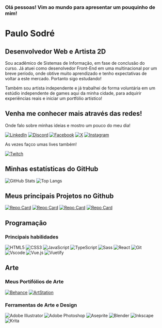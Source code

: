 ### Olá pessoas! Vim ao mundo para apresentar um pouquinho de mim!

# Paulo Sodré

## Desenvolvedor Web e Artista 2D

Sou acadêmico de Sistemas de Informação, em fase de conclusão do curso. Já atuei como desenolvedor Front-End em uma multinacional por um breve período, onde obtive muito aprendizado e tenho expectativas de voltar a este mercado. Portanto sigo estudando!

Também sou artista independente e já trabalhei de forma voluntária em um estúdio independente de games aqui da minha cidade, para adquirir experiências reais e iniciar um portfólio artístico!

## Venha me conhecer mais através das redes!

Onde falo sobre minhas ideias e mostro um pouco do meu dia!

[![LinkedIn](https://img.shields.io/badge/LinkedIn-0077B5?style=for-the-badge&logo=linkedin&logoColor=white)](https://www.linkedin.com/in/paulohrsodre/)
[![Discord](https://img.shields.io/badge/Discord-7289DA?style=for-the-badge&logo=discord&logoColor=white)](https://https://discord.com/channels/@paulohrsodre/)
[![Facebook](https://img.shields.io/badge/Facebook-1877F2?style=for-the-badge&logo=facebook&logoColor=white)](https://www.facebook.com/paulohrsodre/)
[![X](https://img.shields.io/badge/X-000?style=for-the-badge&logo=x)](https://x.com/paulohrsodre)
[![Instagram](https://img.shields.io/badge/-Instagram-%23E4405F?style=for-the-badge&logo=instagram&logoColor=white)](https://www.instagram.com/paulohrsodre/)

As vezes façco umas lives também!

[![Twitch](https://img.shields.io/badge/Twitch-%239146FF.svg?style=for-the-badge&logo=Twitch&logoColor=white)](hhttps://www.twitch.tv/peaga_games)


## Minhas estatísticas do GitHub

![GitHub Stats](https://github-readme-stats.vercel.app/api?username=paulohrsodre&theme=ayu-mirage&show_icons=true)
![Top Langs](https://github-readme-stats-git-masterrstaa-rickstaa.vercel.app/api/top-langs/?username=paulohrsodre&layout=compact&bg_color=1f2430&border_color=FFF&title_color=f4cd7c&text_color=FFF)

## Meus principais Projetos no Github

[![Repo Card](https://github-readme-stats.vercel.app/api/pin/?username=paulohrsodre&repo=desafio-decolatech-dio&bg_color=1f2430&border_color=FFF&show_icons=true&icon_color=30A3DC&title_color=f4cd7c&text_color=FFF)](https://github.com/SEUUSERNAME/SEUREPOSITORIO)
[![Repo Card](https://github-readme-stats.vercel.app/api/pin/?username=paulohrsodre&repo=fighting-game&bg_color=1f2430&border_color=FFF&show_icons=true&icon_color=30A3DC&title_color=f4cd7c&text_color=FFF)](https://github.com/SEUUSERNAME/SEUREPOSITORIO)
[![Repo Card](https://github-readme-stats.vercel.app/api/pin/?username=paulohrsodre&repo=pokedex&bg_color=1f2430&border_color=FFF&show_icons=true&icon_color=30A3DC&title_color=f4cd7c&text_color=FFF)](https://github.com/SEUUSERNAME/SEUREPOSITORIO)
[![Repo Card](https://github-readme-stats.vercel.app/api/pin/?username=paulohrsodre&repo=DIO---Bootstrap&bg_color=1f2430&border_color=FFF&show_icons=true&icon_color=30A3DC&title_color=f4cd7c&text_color=FFF)](https://github.com/SEUUSERNAME/SEUREPOSITORIO)

## Programação

### Principais habilidades

![HTML5](https://img.shields.io/badge/HTML5-E34F26?style=for-the-badge&logo=html5&logoColor=white)
![CSS3](https://img.shields.io/badge/CSS3-1572B6?style=for-the-badge&logo=css3&logoColor=white)
![JavaScript](https://img.shields.io/badge/JavaScript-F7DF1E?style=for-the-badge&logo=javascript&logoColor=black)
![TypeScript](https://img.shields.io/badge/TypeScript-007ACC?style=for-the-badge&logo=typescript&logoColor=white)
![Sass](https://img.shields.io/badge/Sass-000?style=for-the-badge&logo=sass)
![React](https://img.shields.io/badge/React-20232A?style=for-the-badge&logo=react&logoColor=61DAFB)
![Git](https://img.shields.io/badge/GIT-E44C30?style=for-the-badge&logo=git&logoColor=white)
![Vscode](https://img.shields.io/badge/Vscode-007ACC?style=for-the-badge&logo=visual-studio-code&logoColor=white)
![Vue.js](https://img.shields.io/badge/vuejs-%2335495e.svg?style=for-the-badge&logo=vuedotjs&logoColor=%234FC08D)
![Vuetify](https://img.shields.io/badge/Vuetify-1867C0?style=for-the-badge&logo=vuetify&logoColor=AEDDFF)

## Arte

### Meus Portifólios de Arte

[![Behance](https://img.shields.io/badge/Behance-1769ff?style=for-the-badge&logo=behance&logoColor=white)](https://www.behance.net/paulohrsodre/)
[![ArtStation](https://a11ybadges.com/badge?logo=artstation)](https://www.artstation.com/paulohrsodre)

### Ferramentas de Arte e Design

![Adobe Illustrator](https://img.shields.io/badge/adobe%20illustrator-%23FF9A00.svg?style=for-the-badge&logo=adobe%20illustrator&logoColor=white)
![Adobe Photoshop](https://img.shields.io/badge/adobe%20photoshop-%2331A8FF.svg?style=for-the-badge&logo=adobe%20photoshop&logoColor=white)
![Aseprite](https://img.shields.io/badge/Aseprite-FFFFFF?style=for-the-badge&logo=Aseprite&logoColor=#7D929E)
![Blender](https://img.shields.io/badge/blender-%23F5792A.svg?style=for-the-badge&logo=blender&logoColor=white)
![Inkscape](https://img.shields.io/badge/Inkscape-e0e0e0?style=for-the-badge&logo=inkscape&logoColor=080A13)
![Krita](https://img.shields.io/badge/Krita-203759?style=for-the-badge&logo=krita&logoColor=EEF37B)







